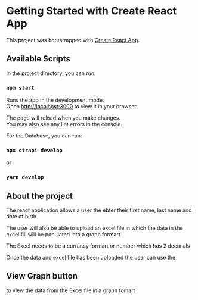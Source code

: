 # Getting Started with Create React App

This project was bootstrapped with [Create React App](https://github.com/facebook/create-react-app).

## Available Scripts

In the project directory, you can run:

### `npm start`

Runs the app in the development mode.\
Open [http://localhost:3000](http://localhost:3000) to view it in your browser.

The page will reload when you make changes.\
You may also see any lint errors in the console.

For the Database, you can run:

### `npx strapi develop`
or
### `yarn develop`

## About the project

The react application allows a user the ebter their first name, last name and date of birth

The user will also be able to upload an excel file in which the data in the excel fill will be populated into a graph formart

The Excel needs to be a currancy formart or number which has 2 decimals

Once the data and excel file has been uploaded the user can use the 
## View Graph button 
to view the data from the Excel file in a graph fomart